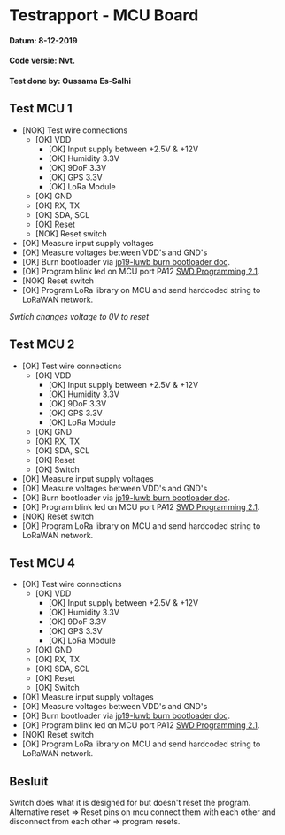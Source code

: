 # Testrapport - MCU Board
#### Datum: 8-12-2019
#### Code versie: Nvt.
#### Test done by: Oussama Es-Salhi
 
## Test MCU 1

- [NOK] Test wire connections 
    - [OK] VDD
        - [OK] Input supply between +2.5V & +12V
        - [OK] Humidity 3.3V
        - [OK] 9DoF 3.3V
        - [OK] GPS 3.3V
        - [OK] LoRa Module
    - [OK] GND
    - [OK] RX, TX
    - [OK] SDA, SCL
    - [OK] Reset
    - [NOK] Reset switch
- [OK] Measure input supply voltages
- [OK] Measure voltages between VDD's and GND's
- [OK] Burn bootloader via [jp19-luwb burn bootloader doc](https://github.com/AP-Elektronica-ICT/jp19-luwb/blob/master/doc/AP%20Lokalisatie/Branden%20bootloader%20ATSAMD21G18/BootloaderBurningATSAMD21G18.md).
- [OK] Program blink led on MCU port PA12 [SWD Programming 2.1](../code/SWD_programming.md).
- [NOK] Reset switch
- [OK] Program LoRa library on MCU and send hardcoded string to LoRaWAN network.

*Swtich changes voltage to 0V to reset*

## Test MCU 2

- [OK] Test wire connections 
    - [OK] VDD
        - [OK] Input supply between +2.5V & +12V
        - [OK] Humidity 3.3V
        - [OK] 9DoF 3.3V
        - [OK] GPS 3.3V
        - [OK] LoRa Module
    - [OK] GND
    - [OK] RX, TX
    - [OK] SDA, SCL
    - [OK] Reset
    - [OK] Switch
- [OK] Measure input supply voltages
- [OK] Measure voltages between VDD's and GND's
- [OK] Burn bootloader via [jp19-luwb burn bootloader doc](https://github.com/AP-Elektronica-ICT/jp19-luwb/blob/master/doc/AP%20Lokalisatie/Branden%20bootloader%20ATSAMD21G18/BootloaderBurningATSAMD21G18.md).
- [OK] Program blink led on MCU port PA12 [SWD Programming 2.1](../code/SWD_programming.md).
- [NOK] Reset switch
- [OK] Program LoRa library on MCU and send hardcoded string to LoRaWAN network.

## Test MCU 4

- [OK] Test wire connections 
    - [OK] VDD
        - [OK] Input supply between +2.5V & +12V
        - [OK] Humidity 3.3V
        - [OK] 9DoF 3.3V
        - [OK] GPS 3.3V
        - [OK] LoRa Module
    - [OK] GND
    - [OK] RX, TX
    - [OK] SDA, SCL
    - [OK] Reset
    - [OK] Switch
- [OK] Measure input supply voltages
- [OK] Measure voltages between VDD's and GND's
- [OK] Burn bootloader via [jp19-luwb burn bootloader doc](https://github.com/AP-Elektronica-ICT/jp19-luwb/blob/master/doc/AP%20Lokalisatie/Branden%20bootloader%20ATSAMD21G18/BootloaderBurningATSAMD21G18.md).
- [OK] Program blink led on MCU port PA12 [SWD Programming 2.1](../code/SWD_programming.md).
- [NOK] Reset switch
- [OK] Program LoRa library on MCU and send hardcoded string to LoRaWAN network.


## Besluit
Switch does what it is designed for but doesn't reset the program. Alternative reset => Reset pins on mcu connect them with each other and disconnect from each other => program resets. 
